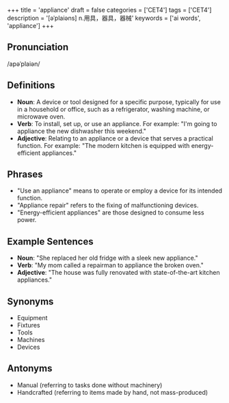 +++
title = 'appliance'
draft = false
categories = ['CET4']
tags = ['CET4']
description = '[əˈplaiəns] n.用具，器具，器械'
keywords = ['ai words', 'appliance']
+++

## Pronunciation
/apəˈplaiən/

## Definitions
- **Noun**: A device or tool designed for a specific purpose, typically for use in a household or office, such as a refrigerator, washing machine, or microwave oven.
- **Verb**: To install, set up, or use an appliance. For example: "I'm going to appliance the new dishwasher this weekend."
- **Adjective**: Relating to an appliance or a device that serves a practical function. For example: "The modern kitchen is equipped with energy-efficient appliances."

## Phrases
- "Use an appliance" means to operate or employ a device for its intended function.
- "Appliance repair" refers to the fixing of malfunctioning devices.
- "Energy-efficient appliances" are those designed to consume less power.

## Example Sentences
- **Noun**: "She replaced her old fridge with a sleek new appliance."
- **Verb**: "My mom called a repairman to appliance the broken oven."
- **Adjective**: "The house was fully renovated with state-of-the-art kitchen appliances."

## Synonyms
- Equipment
- Fixtures
- Tools
- Machines
- Devices

## Antonyms
- Manual (referring to tasks done without machinery)
- Handcrafted (referring to items made by hand, not mass-produced)
